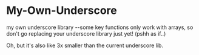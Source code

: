 My-Own-Underscore
=================

my own underscore library --some key functions only work with arrays, so don't go replacing your underscore library just yet! (pshh as if..)

Oh, but it's also like 3x smaller than the current underscore lib.
